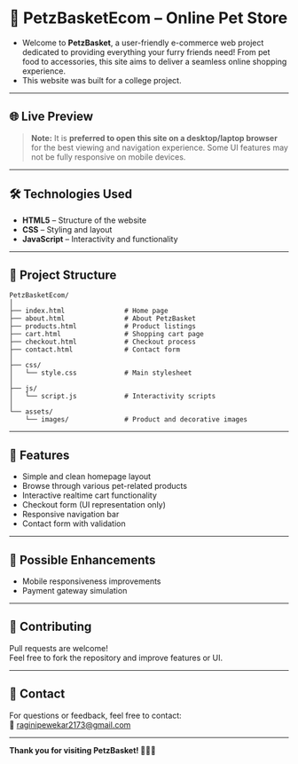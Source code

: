 # 🐾 PetzBasketEcom – Online Pet Store

- Welcome to **PetzBasket**, a user-friendly e-commerce web project dedicated to providing everything your furry friends need! From pet food to accessories, this site aims to deliver a seamless online shopping experience.
- This website was built for a college project.
---

## 🌐 Live Preview

> **Note:** It is **preferred to open this site on a desktop/laptop browser** for the best viewing and navigation experience. Some UI features may not be fully responsive on mobile devices.

---

## 🛠️ Technologies Used

- **HTML5** – Structure of the website
- **CSS** – Styling and layout
- **JavaScript** – Interactivity and functionality

---

## 📂 Project Structure

```plaintext
PetzBasketEcom/
│
├── index.html               # Home page
├── about.html               # About PetzBasket
├── products.html            # Product listings
├── cart.html                # Shopping cart page
├── checkout.html            # Checkout process
├── contact.html             # Contact form
│
├── css/
│   └── style.css            # Main stylesheet
│
├── js/
│   └── script.js            # Interactivity scripts
│
└── assets/
    └── images/              # Product and decorative images
```
---

## 🚀 Features

- Simple and clean homepage layout  
- Browse through various pet-related products  
- Interactive realtime cart functionality
- Checkout form (UI representation only)  
- Responsive navigation bar  
- Contact form with validation  

---

## 📌 Possible Enhancements

- Mobile responsiveness improvements  
- Payment gateway simulation

---

## 🤝 Contributing

Pull requests are welcome!  
Feel free to fork the repository and improve features or UI.  

---

## 📧 Contact

For questions or feedback, feel free to contact:  
📩 [raginipewekar2173@gmail.com](mailto:raginipewekar2173@gmail.com)

---

**Thank you for visiting PetzBasket! 🐶🐱🐾**